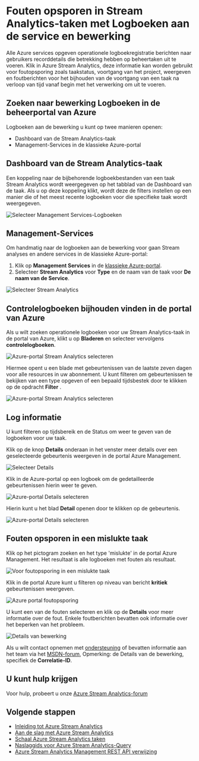 <properties 
    pageTitle="Fouten opsporen in bewerking te gebruiken en service Logboeken in Stream Analytics | Microsoft Azure" 
    description="Hoe kan ik gebruik Stream Analytics bewerking Logboeken" 
    keywords="Service-Logboeken"
    services="stream-analytics" 
    documentationCenter="" 
    authors="jeffstokes72" 
    manager="jhubbard" 
    editor="cgronlun"/>

<tags 
    ms.service="stream-analytics" 
    ms.devlang="na" 
    ms.topic="article" 
    ms.tgt_pltfrm="na" 
    ms.workload="data-services" 
    ms.date="09/26/2016" 
    ms.author="jeffstok"/>

# <a name="debug-stream-analytics-jobs-using-service-and-operation-logs"></a>Fouten opsporen in Stream Analytics-taken met Logboeken aan de service en bewerking

Alle Azure services opgeven operationele logboekregistratie berichten naar gebruikers recorddetails die betrekking hebben op beheertaken uit te voeren. Klik in Azure Stream Analytics, deze informatie kan worden gebruikt voor foutopsporing zoals taakstatus, voortgang van het project, weergeven en foutberichten voor het bijhouden van de voortgang van een taak na verloop van tijd vanaf begin met het verwerking om uit te voeren.

## <a name="find-operation-logs-in-the-azure-management-portal"></a>Zoeken naar bewerking Logboeken in de beheerportal van Azure

Logboeken aan de bewerking u kunt op twee manieren openen:  

- Dashboard van de Stream Analytics-taak  
- Management-Services in de klassieke Azure-portal  

## <a name="dashboard-of-the-stream-analytics-job"></a>Dashboard van de Stream Analytics-taak

Een koppeling naar de bijbehorende logboekbestanden van een taak Stream Analytics wordt weergegeven op het tabblad van de Dashboard van de taak. Als u op deze koppeling klikt, wordt deze de filters instellen op een manier die of het meest recente logboeken voor die specifieke taak wordt weergegeven.

  ![Selecteer Management Services-Logboeken](./media/stream-analytics-operation-logs/01-stream-analytics-operation-logs.png)  

## <a name="management-services"></a>Management-Services

Om handmatig naar de logboeken aan de bewerking voor gaan Stream analyses en andere services in de klassieke Azure-portal:

1.  Klik op **Management Services** in de [klassieke Azure-portal](https://manage.windowsazure.com).
2.  Selecteer **Stream Analytics** voor **Type** en de naam van de taak voor **De naam van de Service**.  

  ![Selecteer Stream Analytics](./media/stream-analytics-operation-logs/02-stream-analytics-operation-logs.png)  

## <a name="find-audit-logs-in-the-azure-portal"></a>Controlelogboeken bijhouden vinden in de portal van Azure ##

Als u wilt zoeken operationele logboeken voor uw Stream Analytics-taak in de portal van Azure, klikt u op **Bladeren** en selecteer vervolgens **controlelogboeken**.

  ![Azure-portal Stream Analytics selecteren](./media/stream-analytics-operation-logs/06-stream-analytics-operation-logs.png)  

Hiermee opent u een blade met gebeurtenissen van de laatste zeven dagen voor alle resources in uw abonnement.  U kunt filteren om gebeurtenissen te bekijken van een type opgeven of een bepaald tijdsbestek door te klikken op de opdracht **Filter** .

  ![Azure-portal Stream Analytics selecteren](./media/stream-analytics-operation-logs/07-stream-analytics-operation-logs.png)  

## <a name="get-log-details"></a>Log informatie

U kunt filteren op tijdsbereik en de Status om weer te geven van de logboeken voor uw taak.

Klik op de knop **Details** onderaan in het venster meer details over een geselecteerde gebeurtenis weergeven in de portal Azure Management. 

  ![Selecteer Details](./media/stream-analytics-operation-logs/03-stream-analytics-operation-logs.png)  

Klik in de Azure-portal op een logboek om de gedetailleerde gebeurtenissen hierin weer te geven.

  ![Azure-portal Details selecteren](./media/stream-analytics-operation-logs/08-stream-analytics-operation-logs.png)  

Hierin kunt u het blad **Detail** openen door te klikken op de gebeurtenis.

  ![Azure-portal Details selecteren](./media/stream-analytics-operation-logs/09-stream-analytics-operation-logs.png)  

## <a name="debug-a-failed-job"></a>Fouten opsporen in een mislukte taak

Klik op het pictogram zoeken en het type 'mislukte' in de portal Azure Management. Het resultaat is alle logboeken met fouten als resultaat. 

  ![Voor foutopsporing in een mislukte taak](./media/stream-analytics-operation-logs/04-stream-analytics-operation-logs.png)  

Klik in de portal Azure kunt u filteren op niveau van bericht **kritiek** gebeurtenissen weergeven.

  ![Azure portal foutopsporing](./media/stream-analytics-operation-logs/10-stream-analytics-operation-logs.png)  

U kunt een van de fouten selecteren en klik op de **Details** voor meer informatie over de fout.  Enkele foutberichten bevatten ook informatie over het beperken van het probleem. 

  ![Details van bewerking](./media/stream-analytics-operation-logs/05-stream-analytics-operation-logs.png)  

Als u wilt contact opnemen met [ondersteuning](https://azure.microsoft.com/support/options/) of bevatten informatie aan het team via het [MSDN-forum](https://social.msdn.microsoft.com/Forums/en-US/home?forum=AzureStreamAnalytics), Opmerking: de Details van de bewerking, specifiek de **Correlatie-ID**. 

## <a name="get-help"></a>U kunt hulp krijgen
Voor hulp, probeert u onze [Azure Stream Analytics-forum](https://social.msdn.microsoft.com/Forums/en-US/home?forum=AzureStreamAnalytics)

## <a name="next-steps"></a>Volgende stappen

- [Inleiding tot Azure Stream Analytics](stream-analytics-introduction.md)
- [Aan de slag met Azure Stream Analytics](stream-analytics-get-started.md)
- [Schaal Azure Stream Analytics taken](stream-analytics-scale-jobs.md)
- [Naslaggids voor Azure Stream Analytics-Query](https://msdn.microsoft.com/library/azure/dn834998.aspx)
- [Azure Stream Analytics Management REST API verwijzing](https://msdn.microsoft.com/library/azure/dn835031.aspx)
